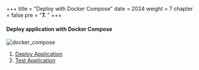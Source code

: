 +++
title = "Deploy with Docker Compose"
date = 2024
weight = 7
chapter = false
pre = "<b>7. </b>"
+++

#### Deploy application with Docker Compose

![docker_compose](/images/7-docker-compose/docker_compose.png)

1. [Deploy Application](1-deploy)
2. [Test Application](2-test-app)
